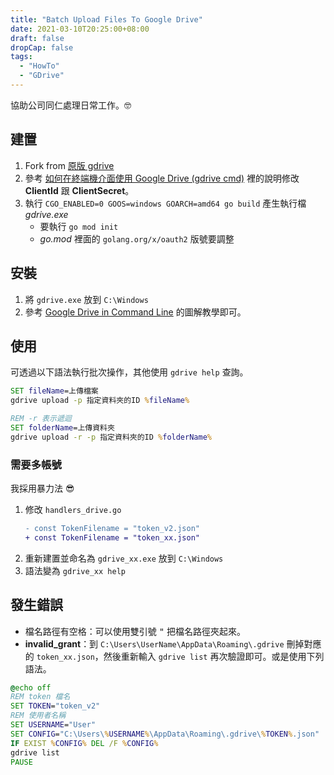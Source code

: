 ```yaml
---
title: "Batch Upload Files To Google Drive"
date: 2021-03-10T20:25:00+08:00
draft: false
dropCap: false
tags:
  - "HowTo"
  - "GDrive"
---
```


協助公司同仁處理日常工作。🤓

## 建置

1. Fork from [原版 gdrive](https://github.com/prasmussen/gdrive)
2. 參考 [如何在終端機介面使用 Google Drive (gdrive cmd)](https://hiraku.tw/2020/01/5894/) 裡的說明修改 **ClientId** 跟 **ClientSecret**。
3. 執行 `CGO_ENABLED=0 GOOS=windows GOARCH=amd64 go build` 產生執行檔 _gdrive.exe_
   - 要執行 `go mod init`
   - _go.mod_ 裡面的 `golang.org/x/oauth2` 版號要調整

## 安裝

1. 將 `gdrive.exe` 放到 `C:\Windows`
2. 參考 [Google Drive in Command Line](https://sunxiaoshan.medium.com/google-driver-in-command-line-426c8d4031fb) 的圖解教學即可。

## 使用

可透過以下語法執行批次操作，其他使用 `gdrive help` 查詢。

```bat
SET fileName=上傳檔案
gdrive upload -p 指定資料夾的ID %fileName%

REM -r 表示遞迴
SET folderName=上傳資料夾
gdrive upload -r -p 指定資料夾的ID %folderName%
```

### 需要多帳號

我採用暴力法 😎

1. 修改 `handlers_drive.go`
   ```diff
   - const TokenFilename = "token_v2.json"
   + const TokenFilename = "token_xx.json"
   ```
2. 重新建置並命名為 `gdrive_xx.exe` 放到 `C:\Windows`
3. 語法變為 `gdrive_xx help`

## 發生錯誤

- 檔名路徑有空格：可以使用雙引號 <kbd>"</kbd> 把檔名路徑夾起來。
- **invalid_grant**：到 `C:\Users\UserName\AppData\Roaming\.gdrive` 刪掉對應的 `token_xx.json`，然後重新輸入 `gdrive list` 再次驗證即可。或是使用下列語法。

```bat
@echo off
REM token 檔名
SET TOKEN="token_v2"
REM 使用者名稱
SET USERNAME="User"
SET CONFIG="C:\Users\%USERNAME%\AppData\Roaming\.gdrive\%TOKEN%.json"
IF EXIST %CONFIG% DEL /F %CONFIG%
gdrive list
PAUSE
```
